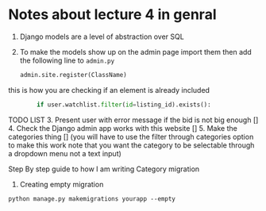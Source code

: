 # Notes about lecture 4 in genral


1. Django models are a level of abstraction over SQL 

2. To make the models show up on the admin page import them then add the following line to `admin.py`

    ```python
    admin.site.register(ClassName)
    ```

this is how you are checking if an element is already included 

```python
        if user.watchlist.filter(id=listing_id).exists():
```

TODO LIST
3. Present user with error message if the bid is not big enough []
4. Check the Django admin app works with this website []
5. Make the categories thing [] (you will have to use the filter through categories option to make this work note that you want the category to be selectable through a dropdown menu not a  text input)


Step By step guide to how I am writing Category migration

1. Creating empty migration 

`python manage.py makemigrations yourapp --empty`